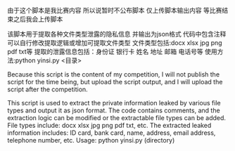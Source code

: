 由于这个脚本是我比赛内容 所以说暂时不公布脚本 仅上传脚本输出内容 等比赛结束之后我会上传脚本

该脚本用于提取各种文件类型泄露的隐私信息 并输出为json格式 代码中包含注释 可以自行修改提取逻辑或增加可提取文件类型
文件类型包括:docx xlsx jpg png pdf txt等
提取的泄露信息包括：身份证 银行卡 姓名 地址 邮箱 电话号等
使用方法:python yinsi.py <目录>

Because this script is the content of my competition, I will not publish the script for the time being, but upload the script output, and I will upload the script after the competition.

This script is used to extract the private information leaked by various file types and output it as json format. The code contains comments, and the extraction logic can be modified or the extractable file types can be added.
File types include: docx xlsx jpg png pdf txt, etc.
The extracted leaked information includes: ID card, bank card, name, address, email address, telephone number, etc.
Usage: python yinsi.py (directory)
